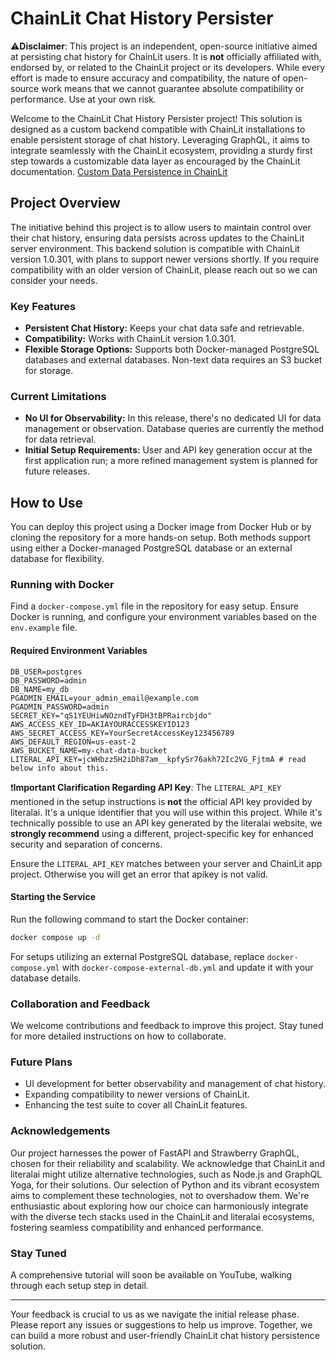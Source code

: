 
# ChainLit Chat History Persister

:warning:**Disclaimer**: This project is an independent, open-source initiative aimed at persisting chat history for ChainLit users. It is **not** officially affiliated with, endorsed by, or related to the ChainLit project or its developers. While every effort is made to ensure accuracy and compatibility, the nature of open-source work means that we cannot guarantee absolute compatibility or performance. Use at your own risk.

Welcome to the ChainLit Chat History Persister project! This solution is designed as a custom backend compatible with ChainLit installations to enable persistent storage of chat history. Leveraging GraphQL, it aims to integrate seamlessly with the ChainLit ecosystem, providing a sturdy first step towards a customizable data layer as encouraged by the ChainLit documentation. [Custom Data Persistence in ChainLit](https://docs.chainlit.io/data-persistence/custom)


## Project Overview

The initiative behind this project is to allow users to maintain control over their chat history, ensuring data persists across updates to the ChainLit server environment. This backend solution is compatible with ChainLit version 1.0.301, with plans to support newer versions shortly. If you require compatibility with an older version of ChainLit, please reach out so we can consider your needs.

### Key Features

- **Persistent Chat History:** Keeps your chat data safe and retrievable.
- **Compatibility:** Works with ChainLit version 1.0.301.
- **Flexible Storage Options:** Supports both Docker-managed PostgreSQL databases and external databases. Non-text data requires an S3 bucket for storage.

### Current Limitations

- **No UI for Observability:** In this release, there's no dedicated UI for data management or observation. Database queries are currently the method for data retrieval.
- **Initial Setup Requirements:** User and API key generation occur at the first application run; a more refined management system is planned for future releases.

## How to Use

You can deploy this project using a Docker image from Docker Hub or by cloning the repository for a more hands-on setup. Both methods support using either a Docker-managed PostgreSQL database or an external database for flexibility.

### Running with Docker

Find a `docker-compose.yml` file in the repository for easy setup. Ensure Docker is running, and configure your environment variables based on the `env.example` file.

#### Required Environment Variables

```plaintext
DB_USER=postgres
DB_PASSWORD=admin
DB_NAME=my_db
PGADMIN_EMAIL=your_admin_email@example.com
PGADMIN_PASSWORD=admin
SECRET_KEY="qS1YEUHiwNOzndTyFDH3tBPRaircbjdo"
AWS_ACCESS_KEY_ID=AKIAYOURACCESSKEYID123
AWS_SECRET_ACCESS_KEY=YourSecretAccessKey123456789
AWS_DEFAULT_REGION=us-east-2
AWS_BUCKET_NAME=my-chat-data-bucket
LITERAL_API_KEY=jcWHbzz5H2iDh87am__kpfySr76akh72Ic2VG_FjtmA # read below info about this.
```
:exclamation:**Important Clarification Regarding API Key**: The `LITERAL_API_KEY` mentioned in the setup instructions is **not** the official API key provided by literalai. It's a unique identifier that you will use within this project. While it's technically possible to use an API key generated by the literalai website, we **strongly recommend** using a different, project-specific key for enhanced security and separation of concerns.

Ensure the `LITERAL_API_KEY` matches between your server and ChainLit app project. Otherwise you will get an error that apikey is not valid.

#### Starting the Service

Run the following command to start the Docker container:
```bash
docker compose up -d
```
For setups utilizing an external PostgreSQL database, replace `docker-compose.yml` with `docker-compose-external-db.yml` and update it with your database details.

### Collaboration and Feedback

We welcome contributions and feedback to improve this project. Stay tuned for more detailed instructions on how to collaborate.

### Future Plans

-   UI development for better observability and management of chat history.
-   Expanding compatibility to newer versions of ChainLit.
-   Enhancing the test suite to cover all ChainLit features.

### Acknowledgements

Our project harnesses the power of FastAPI and Strawberry GraphQL, chosen for their reliability and scalability. We acknowledge that ChainLit and literalai might utilize alternative technologies, such as Node.js and GraphQL Yoga, for their solutions. Our selection of Python and its vibrant ecosystem aims to complement these technologies, not to overshadow them. We're enthusiastic about exploring how our choice can harmoniously integrate with the diverse tech stacks used in the ChainLit and literalai ecosystems, fostering seamless compatibility and enhanced performance.

### Stay Tuned

A comprehensive tutorial will soon be available on YouTube, walking through each setup step in detail.

----------

Your feedback is crucial to us as we navigate the initial release phase. Please report any issues or suggestions to help us improve. Together, we can build a more robust and user-friendly ChainLit chat history persistence solution.
